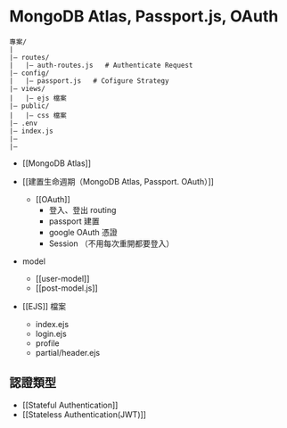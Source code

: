 # MongoDB Atlas, Passport.js, OAuth
```
專案/
|
|– routes/
|   |– auth-routes.js	# Authenticate Request
|– config/
|   |– passport.js   # Cofigure Strategy
|– views/
|   |– ejs 檔案
|– public/
|   |– css 檔案
|– .env
|– index.js
|– 
|– 
```
- [[MongoDB Atlas]]
- [[建置生命週期（MongoDB Atlas, Passport. OAuth）]]
	- [[OAuth]]
		- 登入、登出 routing
		- passport 建置
		- google OAuth 憑證
		- Session （不用每次重開都要登入）

- model
	- [[user-model]]
	- [[post-model.js]]

- [[EJS]] 檔案
	- index.ejs
	- login.ejs
	- profile
	- partial/header.ejs

## 認證類型
- [[Stateful Authentication]]
- [[Stateless Authentication(JWT)]]
